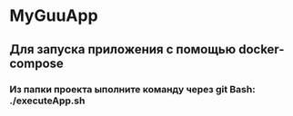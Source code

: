 # MyGuuApp

## Для запуска приложения с помощью docker-compose
### Из папки проекта ыполните команду через git Bash: ./executeApp.sh